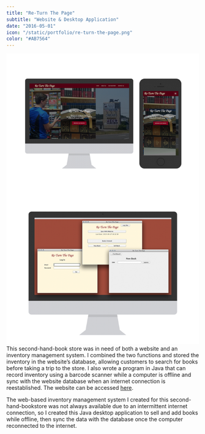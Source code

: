 ```yaml
---
title: "Re-Turn The Page"
subtitle: "Website & Desktop Application"
date: "2016-05-01"
icon: "/static/portfolio/re-turn-the-page.png"
color: "#AB7564"
---
```

![Screenshot](./screenshot.png)
This second-hand-book store was in need of both a website and an inventory management system. I combined the two functions and stored the inventory in the website’s database, allowing customers to search for books before taking a trip to the store. I also wrote a program in Java that can record inventory using a barcode scanner while a computer is offline and sync with the website database when an internet connection is reestablished. The website can be accessed [here](http://www.re-turnthepage.com/).

The web-based inventory management system I created for this second-hand-bookstore was not always available due to an intermittent internet connection, so I created this Java desktop application to sell and add books while offline, then sync the data with the database once the computer reconnected to the internet.
